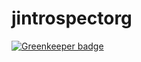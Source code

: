 # jintrospectorg

[![Greenkeeper badge](https://badges.greenkeeper.io/manuel-alvarez-alvarez/jintrospector.svg)](https://greenkeeper.io/)
